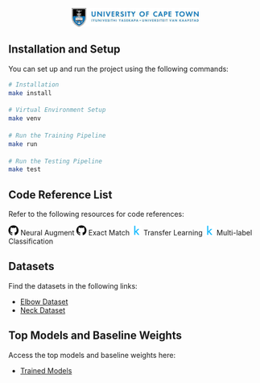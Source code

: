 <p align="center">
  <img width="50%" src="graphics/UCT_banner.jpeg" alt="UCT Banner"/>
</p>

## Installation and Setup

You can set up and run the project using the following commands:

```sh
# Installation
make install

# Virtual Environment Setup
make venv

# Run the Training Pipeline
make run

# Run the Testing Pipeline
make test
```

## Code Reference List

Refer to the following resources for code references:

<img src="graphics/github_logo.png" alt="Github Logo" width="20px"/> Neural Augment
<img src="graphics/github_logo.png" alt="Github Logo" width="20px"/> Exact Match
<img src="graphics/kaggle_logo.webp" alt="Kaggle Logo" width="20px"/> Transfer Learning
<img src="graphics/kaggle_logo.webp" alt="Kaggle Logo" width="20px"/> Multi-label Classification

## Datasets

Find the datasets in the following links:

- [Elbow Dataset](https://github.com/bryankazaka/DEEPPC-Supervised-Learning/src/trained_models/dataset/Elbow)
- [Neck Dataset](https://github.com/bryankazaka/DEEPPC-Supervised-Learning/src/trained_models/dataset/Neck)

## Top Models and Baseline Weights

Access the top models and baseline weights here:

- [Trained Models](https://github.com/bryankazaka/DEEPPC-Supervised-Learning/models/trained_models)

